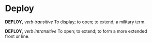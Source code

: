 # Deploy

**DEPLOY**, _verb transitive_ To display; to open; to extend; a military term.

**DEPLOY**, _verb intransitive_ To open; to extend; to form a more extended front or line.
